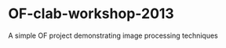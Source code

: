 OF-clab-workshop-2013
=====================

A simple OF project demonstrating image processing techniques
